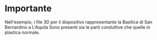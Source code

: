 # Importante
Nell'esempio, i file 3D per il dispositivo rappresentante la Basilica di San Bernardino a L'Aquila
Sono presenti sia le parti conduttive che quelle in plastica normale.